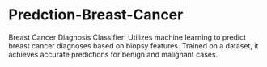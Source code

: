 # Predction-Breast-Cancer
Breast Cancer Diagnosis Classifier: Utilizes machine learning to predict breast cancer diagnoses based on biopsy features. Trained on a dataset, it achieves accurate predictions for benign and malignant cases.

